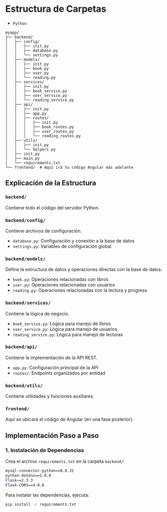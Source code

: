 # Estructura de Carpetas

- `Python`
```	
myapp/
├── backend/
│   ├── config/
│   │   ├── init.py
│   │   ├── database.py
│   │   └── settings.py
│   ├── models/
│   │   ├── init.py
│   │   ├── book.py
│   │   ├── user.py
│   │   └── reading.py
│   ├── services/
│   │   ├── init.py
│   │   ├── book_service.py
│   │   ├── user_service.py
│   │   └── reading_service.py
│   ├── api/
│   │   ├── init.py
│   │   ├── app.py
│   │   ├── routes/
│   │   │   ├── init.py
│   │   │   ├── book_routes.py
│   │   │   ├── user_routes.py
│   │   │   └── reading_routes.py
│   ├── utils/
│   │   ├── init.py
│   │   └── helpers.py
│   ├── init.py
│   ├── main.py
│   └── requirements.txt
└── frontend/  # Aquí irá tu código Angular más adelante
```
## Explicación de la Estructura

### `backend/`
Contiene todo el código del servidor Python.

### `backend/config/`
Contiene archivos de configuración.
- `database.py`: Configuración y conexión a la base de datos
- `settings.py`: Variables de configuración global

### `backend/models/`
Define la estructura de datos y operaciones directas con la base de datos.
- `book.py`: Operaciones relacionadas con libros
- `user.py`: Operaciones relacionadas con usuarios
- `reading.py`: Operaciones relacionadas con la lectura y progreso

### `backend/services/`
Contiene la lógica de negocio.
- `book_service.py`: Lógica para manejo de libros
- `user_service.py`: Lógica para manejo de usuarios
- `reading_service.py`: Lógica para manejo de lecturas

### `backend/api/`
Contiene la implementación de la API REST.
- `app.py`: Configuración principal de la API
- `routes/`: Endpoints organizados por entidad

### `backend/utils/`
Contiene utilidades y funciones auxiliares.

### `frontend/`
Aquí se ubicará el código de Angular (en una fase posterior).

## Implementación Paso a Paso

### 1. Instalación de Dependencias

Crea el archivo `requirements.txt` en la carpeta `backend/`:

```bash
mysql-connector-python==8.0.31
python-dotenv==1.0.0
Flask==2.3.3
Flask-CORS==4.0.0
```
Para instalar las dependencias, ejecuta:

```bash
pip install -r requirements.txt
```